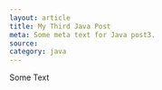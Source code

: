 ```yaml
---
layout: article
title: My Third Java Post
meta: Some meta text for Java post3.
source: 
category: java
---
```

Some Text 
